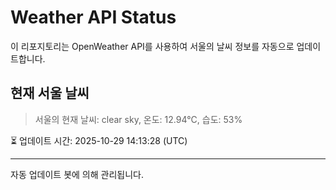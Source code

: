 
# Weather API Status

이 리포지토리는 OpenWeather API를 사용하여 서울의 날씨 정보를 자동으로 업데이트합니다.

## 현재 서울 날씨
> 서울의 현재 날씨: clear sky, 온도: 12.94°C, 습도: 53%

⏳ 업데이트 시간: 2025-10-29 14:13:28 (UTC)

---
자동 업데이트 봇에 의해 관리됩니다.
